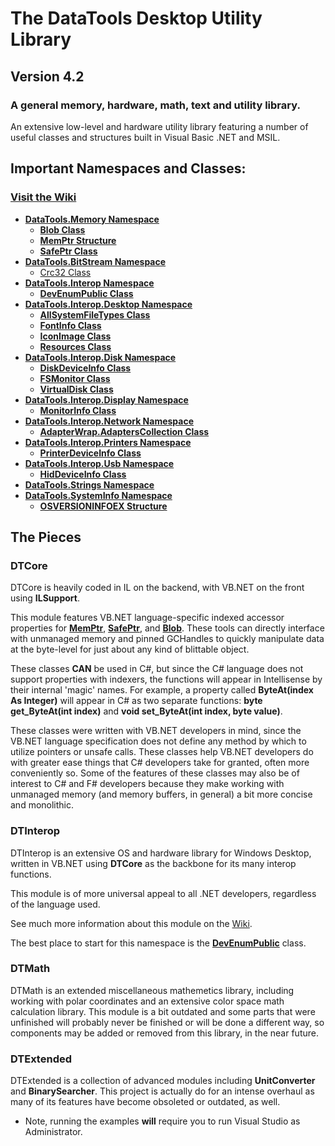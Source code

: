 # The DataTools Desktop Utility Library
## Version 4.2
### A general memory, hardware, math, text and utility library.

An extensive low-level and hardware utility library featuring a number of useful classes and structures built in Visual Basic .NET and MSIL.

## Important Namespaces and Classes:

 ### [Visit the Wiki](https://github.com/nmoschkin/dtlib/wiki)

 - **[DataTools.Memory Namespace](https://github.com/nmoschkin/dtlib/wiki/N_DataTools_Memory)**
   - **[Blob Class](https://github.com/nmoschkin/dtlib/wiki/T_DataTools_Memory_Blob)**
   - **[MemPtr Structure](https://github.com/nmoschkin/dtlib/wiki/T_DataTools_Memory_MemPtr)**
   - **[SafePtr Class](https://github.com/nmoschkin/dtlib/wiki/T_DataTools_Memory_SafePtr)**
 - **[DataTools.BitStream Namespace](https://github.com/nmoschkin/dtlib/wiki/N_DataTools_BitStream)**
   - [Crc32 Class](https://github.com/nmoschkin/dtlib/wiki/T_DataTools_BitStream_Crc32)
 - **[DataTools.Interop Namespace](https://github.com/nmoschkin/dtlib/wiki/N_DataTools_Interop)**
   - **[DevEnumPublic Class](https://github.com/nmoschkin/dtlib/wiki/T_DataTools_Interop_DevEnumPublic)**
 - **[DataTools.Interop.Desktop Namespace](https://github.com/nmoschkin/dtlib/wiki/N_DataTools_Interop_Desktop)**
   - **[AllSystemFileTypes Class](https://github.com/nmoschkin/dtlib/wiki/T_DataTools_Interop_Desktop_AllSystemFileTypes)**
   - **[FontInfo Class](https://github.com/nmoschkin/dtlib/wiki/T_DataTools_Interop_Desktop_FontInfo)**
   - **[IconImage Class](https://github.com/nmoschkin/dtlib/wiki/T_DataTools_Interop_Desktop_IconImage)**
   - **[Resources Class](https://github.com/nmoschkin/dtlib/wiki/T_DataTools_Interop_Desktop_Resources)**
 - **[DataTools.Interop.Disk Namespace](https://github.com/nmoschkin/dtlib/wiki/N_DataTools_Interop_Disk)**
   - **[DiskDeviceInfo Class](https://github.com/nmoschkin/dtlib/wiki/T_DataTools_Interop_Disk_DiskDeviceInfo)**
   - **[FSMonitor Class](https://github.com/nmoschkin/dtlib/wiki/T_DataTools_Interop_Disk_FSMonitor)**
   - **[VirtualDisk Class](https://github.com/nmoschkin/dtlib/wiki/T_DataTools_Interop_Disk_VirtualDisk)**
 - **[DataTools.Interop.Display Namespace](https://github.com/nmoschkin/dtlib/wiki/N_DataTools_Interop_Display)**
   - **[MonitorInfo Class](https://github.com/nmoschkin/dtlib/wiki/T_DataTools_Interop_Display_MonitorInfo)**
 - **[DataTools.Interop.Network Namespace](https://github.com/nmoschkin/dtlib/wiki/N_DataTools_Interop_Network)**
   - **[AdapterWrap.AdaptersCollection Class](https://github.com/nmoschkin/dtlib/wiki/T_DataTools_Interop_Network_AdapterWrap_AdaptersCollection)**
 - **[DataTools.Interop.Printers Namespace](https://github.com/nmoschkin/dtlib/wiki/N_DataTools_Interop_Printers)**
   - **[PrinterDeviceInfo Class](https://github.com/nmoschkin/dtlib/wiki/T_DataTools_Interop_Printers_PrinterDeviceInfo)**
 - **[DataTools.Interop.Usb Namespace](https://github.com/nmoschkin/dtlib/wiki/N_DataTools_Interop_Usb)**
   - **[HidDeviceInfo Class](https://github.com/nmoschkin/dtlib/wiki/T_DataTools_Interop_Usb_HidDeviceInfo)**
 - **[DataTools.Strings Namespace](https://github.com/nmoschkin/dtlib/wiki/N_DataTools_Strings)**
 - **[DataTools.SystemInfo Namespace](https://github.com/nmoschkin/dtlib/wiki/N_DataTools_SystemInfo)**
   - **[OSVERSIONINFOEX Structure](https://github.com/nmoschkin/dtlib/wiki/T_DataTools_SystemInfo_OSVERSIONINFOEX)**



## The Pieces

### __DTCore__ 

DTCore is heavily coded in IL on the backend, with VB.NET on the front using __ILSupport__.

This module features VB.NET language-specific indexed accessor properties for **[MemPtr](https://github.com/nmoschkin/dtlib/wiki/T_DataTools_Memory_MemPtr)**, **[SafePtr](https://github.com/nmoschkin/dtlib/wiki/T_DataTools_Memory_SafePtr)**, and **[Blob](https://github.com/nmoschkin/dtlib/wiki/T_DataTools_Memory_Blob)**.  These tools can directly interface with unmanaged memory and pinned GCHandles to quickly manipulate data at the byte-level for just about any kind of blittable object.  

These classes **CAN** be used in C#, but since the C# language does not support properties with indexers, the functions will appear in Intellisense by their internal 'magic' names.  For example, a property called __ByteAt(index As Integer)__ will appear in C# as two separate functions: __byte get_ByteAt(int index)__ and __void set_ByteAt(int index, byte value)__.

These classes were written with VB.NET developers in mind, since the VB.NET language specification does not define any method by which to utilize pointers or unsafe calls.
These classes help VB.NET developers do with greater ease things that C# developers take for granted, often more conveniently so.  Some of the features of these classes may also be of interest to C# and F# developers because they make working with unmanaged memory (and memory buffers, in general) a bit more concise and monolithic.

### __DTInterop__ 

DTInterop is an extensive OS and hardware library for Windows Desktop, written in VB.NET using __DTCore__ as the backbone for its many interop functions.

This module is of more universal appeal to all .NET developers, regardless of the language used.

See much more information about this module on the [Wiki](https://github.com/nmoschkin/dtlib/wiki).

The best place to start for this namespace is the **[DevEnumPublic](https://github.com/nmoschkin/dtlib/wiki/T_DataTools_Interop_DevEnumPublic)** class.
 
### __DTMath__

DTMath is an extended miscellaneous mathemetics library, including working with polar coordinates and an extensive color space math calculation library. 
This module is a bit outdated and some parts that were unfinished will probably never be finished or will be done a different way, so components may be added or removed
from this library, in the near future.
  
### __DTExtended__

DTExtended is a collection of advanced modules including __UnitConverter__ and __BinarySearcher__.  This project is actually do for an intense overhaul as many of its features have become obsoleted or outdated, as well.

  * Note, running the examples **will** require you to run Visual Studio as Administrator.



